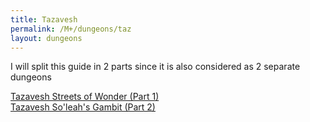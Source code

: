 ```yaml
---
title: Tazavesh
permalink: /M+/dungeons/taz
layout: dungeons
---
```


I will split this guide in 2 parts since it is also considered as 2 separate dungeons


<a href="/M+/dungeons/streets">
Tazavesh Streets of Wonder (Part 1)
</a><br>
<a href="/M+/dungeons/soleah">
Tazavesh So'leah's Gambit (Part 2)
</a>
